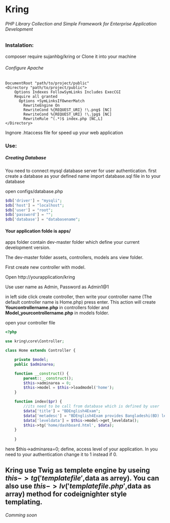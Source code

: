 # Kring
###### PHP Library Collection and Simple Framework for Enterprise Application Development

### Instalation:

composer require sujanhbg/kring
or
Clone it into your machine

###### Configure Apache
```
DocumentRoot "path/to/project/public"
<Directory "path/to/project/public">
    Options Indexes FollowSymLinks Includes ExecCGI
    Require all granted
	  Options +SymLinksIfOwnerMatch 
		RewriteEngine On
		RewriteCond %{REQUEST_URI} !\.png$ [NC]
		RewriteCond %{REQUEST_URI} !\.jpg$ [NC]
		RewriteRule ^(.*)$ index.php [NC,L]
</Directory>
```
Ingnore .htaccess file for speed up your web application
### Use:
##### Creating Database
You need to connect mysql database server for user authentication. 
first create a database as your defined name
import database.sql file in to your database

open configs/database.php
```php
$db['driver'] = "mysqli";
$db['host'] = "localhost";
$db['user'] = "root";
$db['password'] = "";
$db['database'] = "databasename";
```
#### Your application folde is apps/
apps folder contain dev-master folder which define your current development version.


The dev-master folder assets, controllers, models ans view folder.


First create new controller with model.


Open http://yourapplication/kring

Use user name as Admin, Password as Admin1@1


in left side click create controller, then write your controller name (The default controller name is Home.php) press enter.
This action will create **Yourcontrollername.php** in controllers folder and **Model_yourcontrollername.php** in models folder.

open your controller file

```php
<?php

use kring\core\Controller;

class Home extends Controller {

    private $model;
    public $adminarea;

    function __construct() {
        parent::__construct();
        $this->adminarea = 0;
        $this->model = $this->loadmodel('home');
    }

    function index($pr) {
        //its need to be call from database which is defined by user
        $data['title'] = "BDEnglish4Exam";
        $data['metadesc'] = "BDEnglish4Exam provides Bangladeshi(BD) learners, examinees and teachers of English with perfect model tests for both academic and competitive exams.";
        $data['leveldata'] = $this->model->get_leveldata();
        $this->tg('home/dashboard.html', $data);
    }
    
    }
```

here $this->adminarea=0; define, access level of your application. In you need to your authentication change it to 1 instead if 0. 

## Kring use Twig as templete engine by useing $this->tg('templatefile',$data as arrey). You can also use $this->lv('templatefile.php',$data as array) method for codeignighter style templating.




###### Comming soon

